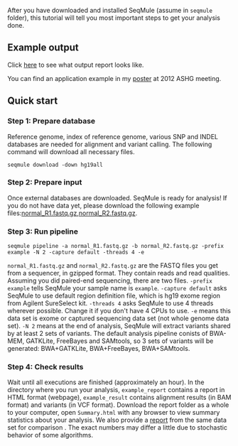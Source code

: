After you have downloaded and installed SeqMule (assume in `seqmule` folder), this tutorial will tell you most important steps to get your analysis done.

## Example output

Click [here](http://www.openbioinformatics.org/seqmule/example/trio_report/summary.html) to see what output report looks like.

You can find an application example in my [poster](../misc/SeqMule-ASHG-2012.pdf) at 2012 ASHG meeting.

## Quick start

### Step 1: Prepare database

Reference genome, index of reference genome, various SNP and INDEL databases are needed for alignment and variant calling. The following command will download all necessary files.

	seqmule download -down hg19all

### Step 2: Prepare input

Once external databases are downloaded. SeqMule is ready for analysis!  If you do not have data yet, please download the following example files:[normal_R1.fastq.gz](http://www.openbioinformatics.org/seqmule/example/normal_R1.fastq.gz),[normal_R2.fastq.gz](http://www.openbioinformatics.org/seqmule/example/normal_R2.fastq.gz).



### Step 3: Run pipeline

	seqmule pipeline -a normal_R1.fastq.gz -b normal_R2.fastq.gz -prefix example -N 2 -capture default -threads 4 -e 

`normal_R1.fastq.gz` and `normal_R2.fastq.gz` are the FASTQ files you get from a sequencer, in gzipped format. They contain reads and read qualities. Assuming you did paired-end sequencing, there are two files.  `-prefix example` tells SeqMule your sample name is `example`.  `-capture default` asks SeqMule to use default region definition file, which is hg19 exome region from Agilent SureSelect kit. `-threads 4` asks SeqMule to use 4 threads wherever possible.  Change it if you don't have 4 CPUs to use. `-e` means this data set is exome or captured sequencing data set (not whole genome data set). `-N 2` means at the end of analysis, SeqMule will extract variants shared by at least 2 sets of variants. The default analysis pipeline conists of BWA-MEM, GATKLite, FreeBayes and SAMtools, so 3 sets of variants will be generated: BWA+GATKLite, BWA+FreeBayes, BWA+SAMtools.

### Step 4: Check results

Wait until all executions are finished (approximately an hour). In the directory where you run your analysis, `example_report` contains a report in HTML format (webpage), `example_result` contains alignment results (in BAM format) and variants (in VCF format). Download the report folder as a whole to your computer, open `Summary.html` with any browser to view summary statistics about your analysis. We also provide a [report](http://www.openbioinformatics.org/seqmule/example/example_report/) from the same data set for comparison . The exact numbers may differ a little due to stochastic behavior of some algorithms.
